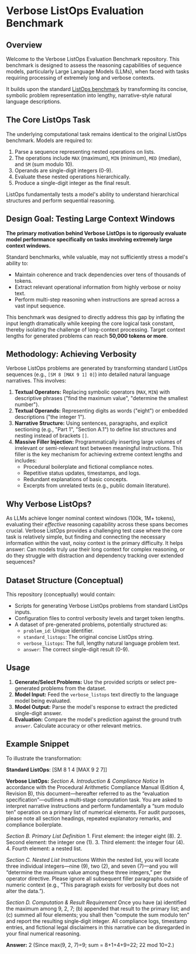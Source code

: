 # Verbose ListOps Evaluation Benchmark

## Overview

Welcome to the Verbose ListOps Evaluation Benchmark repository. This benchmark is designed to assess the reasoning capabilities of sequence models, particularly Large Language Models (LLMs), when faced with tasks requiring processing of extremely long and verbose contexts.

It builds upon the standard [ListOps benchmark](https://arxiv.org/abs/1804.06028) by transforming its concise, symbolic problem representation into lengthy, narrative-style natural language descriptions.

## The Core ListOps Task

The underlying computational task remains identical to the original ListOps benchmark. Models are required to:

1.  Parse a sequence representing nested operations on lists.
2.  The operations include `MAX` (maximum), `MIN` (minimum), `MED` (median), and `SM` (sum modulo 10).
3.  Operands are single-digit integers (0-9).
4.  Evaluate these nested operations hierarchically.
5.  Produce a single-digit integer as the final result.

ListOps fundamentally tests a model's ability to understand hierarchical structures and perform sequential reasoning.

## Design Goal: Testing Large Context Windows

**The primary motivation behind Verbose ListOps is to rigorously evaluate model performance specifically on tasks involving extremely large context windows.**

Standard benchmarks, while valuable, may not sufficiently stress a model's ability to:

* Maintain coherence and track dependencies over tens of thousands of tokens.
* Extract relevant operational information from highly verbose or noisy text.
* Perform multi-step reasoning when instructions are spread across a vast input sequence.

This benchmark was designed to directly address this gap by inflating the input length dramatically while keeping the core logical task constant, thereby isolating the challenge of long-context processing. Target context lengths for generated problems can reach **50,000 tokens or more**.

## Methodology: Achieving Verbosity

Verbose ListOps problems are generated by transforming standard ListOps sequences (e.g., `[SM 8 [MAX 9 1] 0]`) into detailed natural language narratives. This involves:

1.  **Textual Operators:** Replacing symbolic operators (`MAX`, `MIN`) with descriptive phrases ("find the maximum value", "determine the smallest number").
2.  **Textual Operands:** Representing digits as words ("eight") or embedded descriptions ("the integer 1").
3.  **Narrative Structure:** Using sentences, paragraphs, and explicit sectioning (e.g., "Part 1", "Section A.1") to define list structures and nesting instead of brackets `[]`.
4.  **Massive Filler Injection:** Programmatically inserting large volumes of irrelevant or semi-relevant text between meaningful instructions. This filler is the key mechanism for achieving extreme context lengths and includes:
    * Procedural boilerplate and fictional compliance notes.
    * Repetitive status updates, timestamps, and logs.
    * Redundant explanations of basic concepts.
    * Excerpts from unrelated texts (e.g., public domain literature).

## Why Verbose ListOps?

As LLMs achieve longer nominal context windows (100k, 1M+ tokens), evaluating their *effective* reasoning capability across these spans becomes crucial. Verbose ListOps provides a challenging test case where the core task is relatively simple, but finding and connecting the necessary information within the vast, noisy context is the primary difficulty. It helps answer: Can models truly *use* their long context for complex reasoning, or do they struggle with distraction and dependency tracking over extended sequences?

## Dataset Structure (Conceptual)

This repository (conceptually) would contain:

* Scripts for generating Verbose ListOps problems from standard ListOps inputs.
* Configuration files to control verbosity levels and target token lengths.
* A dataset of pre-generated problems, potentially structured as:
    * `problem_id`: Unique identifier.
    * `standard_listops`: The original concise ListOps string.
    * `verbose_listops`: The full, lengthy natural language problem text.
    * `answer`: The correct single-digit result (0-9).

## Usage

1.  **Generate/Select Problems:** Use the provided scripts or select pre-generated problems from the dataset.
2.  **Model Input:** Feed the `verbose_listops` text directly to the language model being evaluated.
3.  **Model Output:** Parse the model's response to extract the predicted single-digit answer.
4.  **Evaluation:** Compare the model's prediction against the ground truth `answer`. Calculate accuracy or other relevant metrics.

## Example Snippet

To illustrate the transformation:

**Standard ListOps**: [SM 8 1 4 [MAX 9 2 7]]

**Verbose ListOps:**
*Section A. Introduction & Compliance Notice*
In accordance with the Procedural Arithmetic Compliance Manual (Edition 4, Revision B), this document—hereafter referred to as the “evaluation specification”—outlines a multi‐stage computation task.  You are asked to interpret narrative instructions and perform fundamentally a “sum modulo ten” operation on a primary list of numerical elements.  For audit purposes, please note all section headings, repeated explanatory remarks, and compliance boilerplate.

*Section B. Primary List Definition*
	1.	First element: the integer eight (8).
	2.	Second element: the integer one (1).
	3.	Third element: the integer four (4).
	4.	Fourth element: a nested list.

*Section C. Nested List Instructions*
Within the nested list, you will locate three individual integers—nine (9), two (2), and seven (7)—and you will “determine the maximum value among these three integers,” per the operator directive.  Please ignore all subsequent filler paragraphs outside of numeric context (e.g., “This paragraph exists for verbosity but does not alter the data.”).

*Section D. Computation & Result Requirement*
Once you have (a) identified the maximum among 9, 2, 7; (b) appended that result to the primary list; and (c) summed all four elements; you shall then “compute the sum modulo ten” and report the resulting single‐digit integer.  All compliance logs, timestamp entries, and fictional legal disclaimers in this narrative can be disregarded in your final numerical reasoning.

**Answer:** 2
(Since max(9, 2, 7)=9; sum = 8+1+4+9=22; 22 mod 10=2.)

